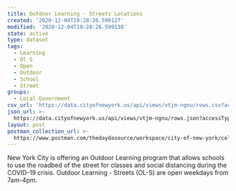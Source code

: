 ```yaml
---
title: Outdoor Learning - Streets Locations
created: '2020-12-04T19:28:26.599127'
modified: '2020-12-04T19:28:26.599138'
state: active
type: dataset
tags:
  - Learning
  - Ol S
  - Open
  - Outdoor
  - School
  - Street
groups:
  - Local Government
csv_url: 'https://data.cityofnewyork.us/api/views/vtjm-ngnu/rows.csv?accessType=DOWNLOAD'
json_url: >-
  https://data.cityofnewyork.us/api/views/vtjm-ngnu/rows.json?accessType=DOWNLOAD
layout: post
postman_collection_url: >-
  https://www.postman.com/thedaydasource/workspace/city-of-new-york/collection/15909983-231028f5-8a97-4e82-a2df-179c9428d447
---
```

New York City is offering an Outdoor Learning program that allows schools to use the roadbed of the street for classes and social distancing during the COVID-19 crisis. Outdoor Learning - Streets (OL-S) are open weekdays from 7am-4pm.
